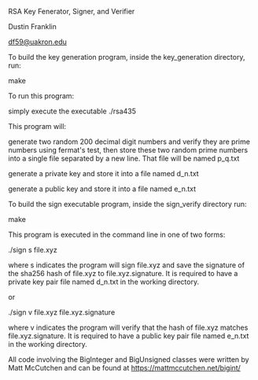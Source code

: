 RSA Key Fenerator, Signer, and Verifier

Dustin Franklin

df59@uakron.edu

To build the key generation program, inside the key_generation directory, run:

make

To run this program:

simply execute the executable ./rsa435



This program will:

generate two random 200 decimal digit numbers and verify they are prime numbers
using fermat's test, then store these two random prime numbers into a single
file separated by a new line. That file will be named p_q.txt

generate a private key and store it into a file named d_n.txt

generate a public key and store it into a file named e_n.txt




To build the sign executable program, inside the sign_verify directory run:

make

This program is executed in the command line in one of two forms:

./sign s file.xyz

where s indicates the program will sign file.xyz and save the signature of the
sha256 hash of file.xyz to file.xyz.signature. It is required to have a private
key pair file named d_n.txt in the working directory.

or

./sign v file.xyz file.xyz.signature

where v indicates the program will verify that the hash of file.xyz matches
file.xyz.signature. It is required to have a public key pair file named e_n.txt
in the working directory.






All code involving the BigInteger and BigUnsigned classes were written by Matt
McCutchen and can be found at https://mattmccutchen.net/bigint/
